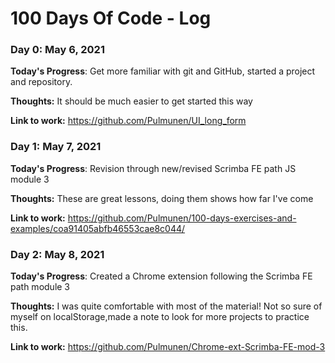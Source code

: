 # 100 Days Of Code - Log

### Day 0: May 6, 2021 

**Today's Progress**: Get more familiar with git and GitHub, started a project and repository.

**Thoughts:** It should be much easier to get started this way

**Link to work:** https://github.com/Pulmunen/UI_long_form

### Day 1: May 7, 2021

**Today's Progress**: Revision through new/revised Scrimba FE path JS module 3

**Thoughts:** These are great lessons, doing them shows how far I've come

**Link to work:** 
https://github.com/Pulmunen/100-days-exercises-and-examples/coa91405abfb46553cae8c044/

### Day 2: May 8, 2021
**Today's Progress**: Created a Chrome extension following the Scrimba FE path module 3

**Thoughts:** I was quite comfortable with most of the material!  Not so sure of myself on localStorage,made a note to look for more projects to practice this.

**Link to work:** 
https://github.com/Pulmunen/Chrome-ext-Scrimba-FE-mod-3
